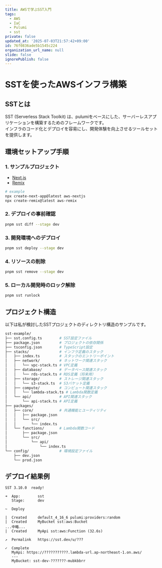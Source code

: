 ```yaml
---
title: AWSで学ぶSST入門
tags:
  - AWS
  - IaC
  - Pulumi
  - sst
private: false
updated_at: '2025-07-03T21:57:42+09:00'
id: 76f0836ade5b1545c224
organization_url_name: null
slide: false
ignorePublish: false
---
```

# SSTを使ったAWSインフラ構築

## SSTとは
SST (Serverless Stack Toolkit) は、pulumiをベースにした、サーバーレスアプリケーションを構築するためのフレームワークです。  
インフラのコード化とデプロイを容易にし、開発体験を向上させるツールセットを提供します。

## 環境セットアップ手順

### 1. サンプルプロジェクト
- [Next.js](https://sst.dev/docs/start/aws/nextjs/)
- [Remix](https://sst.dev/docs/start/aws/remix/)
```bash
# example
npx create-next-app@latest aws-nextjs
npx create-remix@latest aws-remix
```

### 2. デプロイの事前確認
```bash
pnpm sst diff --stage dev
```

### 3. 開発環境へのデプロイ
```bash
pnpm sst deploy --stage dev
```

### 4. リソースの削除
```bash
pnpm sst remove --stage dev
```

### 5. ローカル開発時のロック解除
```bash
pnpm sst runlock
```

## プロジェクト構造

以下は私が検討したSSTプロジェクトのディレクトリ構造のサンプルです。

```bash
sst-example/
├── sst.config.ts        # SST設定ファイル
├── package.json         # プロジェクトの依存関係
├── tsconfig.json        # TypeScript設定
├── stacks/              # インフラ定義のスタック
│   ├── index.ts         # スタックのエントリーポイント
│   ├── network/         # ネットワーク関連スタック
│   │   └── vpc-stack.ts # VPC定義
│   ├── database/        # データベース関連スタック
│   │   └── rds-stack.ts # RDS定義（将来用）
│   ├── storage/         # ストレージ関連スタック
│   │   └── s3-stack.ts  # S3バケット定義
│   ├── compute/         # コンピュート関連スタック
│   │   └── lambda-stack.ts # Lambda関数定義
│   └── api/             # API関連スタック
│       └── api-stack.ts # API定義
├── packages/
│   ├── core/            # 共通機能とユーティリティ
│   │   ├── package.json
│   │   └── src/
│   │       └── index.ts
│   └── functions/       # Lambda関数コード
│       ├── package.json
│       └── src/
│           └── api/
│               └── index.ts
└── config/              # 環境設定ファイル
    ├── dev.json
    └── prod.json
```

## デプロイ結果例

```
SST 3.10.0  ready!

➜  App:        sst
   Stage:      dev

~  Deploy

|  Created     default_4_16_6 pulumi:providers:random
|  Created     MyBucket sst:aws:Bucket
...中略...
|  Created     MyApi sst:aws:Function (32.6s)

↗  Permalink   https://sst.dev/u/???

✓  Complete    
   MyApi: https://???????????.lambda-url.ap-northeast-1.on.aws/
   ---
   MyBucket: sst-dev-???????-mubkbbrr
```
